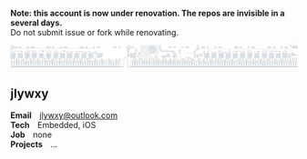<b>Note: this account is now under renovation. The repos are invisible in a several days.</b><br>
Do not submit issue or fork while renovating.<br>

<img src="github-header.png"></img>
## jlywxy
<b>Email</b>&emsp;jlywxy@outlook.com<br>
<b>Tech</b>&emsp;Embedded, iOS<br>
<b>Job</b>&emsp;none<br>
<b>Projects</b>&emsp;...<br>
